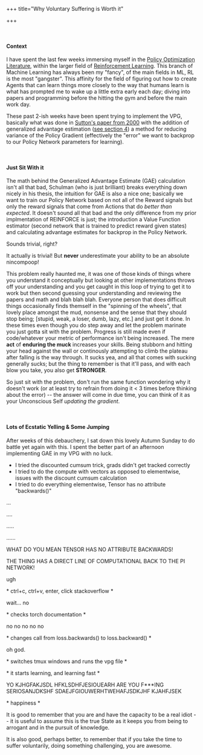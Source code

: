 +++
title="Why Voluntary Suffering is Worth it"


+++

​

#### Context

I have spent the last few weeks immersing myself in the [Policy Optimization Literature](https://github.com/ckgresla/MI6/blob/main/intel/policy_gradients.md), within the larger field of [Reinforcement Learning](https://en.wikipedia.org/wiki/Reinforcement_learning). This branch of Machine Learning has always been my "fancy", of the main fields in ML, RL is the most "gangster". This affinity for the field of figuring out how to create Agents that can learn things more closely to the way that humans learn is what has prompted me to wake up a little extra early each day; diving into papers and programming before the hitting the gym and before the main work day.

These past 2-ish weeks have been spent trying to implement the VPG, basically what was done in [Sutton's paper from 2000](https://proceedings.neurips.cc/paper/1999/file/464d828b85b0bed98e80ade0a5c43b0f-Paper.pdf) with the addition of generalized advantage estimation ([see section 4](http://joschu.net/docs/thesis.pdf)) a method for reducing variance of the Policy Gradient (effectively the "error" we want to backprop to our Policy Network parameters for learning).

​

#### Just Sit With it

The math behind the Generalized Advantage Estimate (GAE) calculation isn't all that bad, Schulman (who is just brilliant) breaks everything down nicely in his thesis, the intuition for GAE is also a nice one; basically we want to train our Policy Network based on not all of the Reward signals but only the reward signals that come from Actions that do _better than expected_. It doesn't sound all that bad and the only difference from my prior implmentation of REINFORCE is just; the introduction a Value Function estimator (second network that is trained to predict reward given states) and calculating advantage estimates for backprop in the Policy Network.

Sounds trivial, right?

It actually is trivial! But **never** underestimate your ability to be an absolute nincompoop!

This problem really haunted me, it was one of those kinds of things where you understand it conceptually but looking at other implementations throws off your understanding and you get caught in this loop of trying to get it to work but then second guessing your understanding and reviewing the papers and math and blah blah blah. Everyone person that does difficult things occasionally finds themself in the "spinning of the wheels", that lovely place amongst the mud, nonsense and the sense that they should stop being; [stupid, weak, a loser, dumb, lazy, etc.] and just get it done. In these times even though you do step away and let the problem marinate you just gotta sit with the problem. Progress is still made even if code/whatever your metric of performance isn't being increased. The mere **act** of **enduring the muck** increases your skills. Being stubborn and hitting your head against the wall or continously attempting to climb the plateau after falling is the way through. It sucks yea, and all that comes with sucking generally sucks; but the thing to remember is that it'll pass, and with each blow you take, you also get **STRONGER**.

So just sit with the problem, don't run the same function wondering why it doesn't work (or at least try to refrain from doing it < 3 times before thinking about the error) -- the answer will come in due time, you can think of it as your Unconscious Self _updating the gradient_.

​

#### Lots of Ecstatic Yelling & Some Jumping

After weeks of this debauchery, I sat down this lovely Autumn Sunday to do battle yet again with this. I spent the better part of an afternoon implementing GAE in my VPG with no luck.

- I tried the discounted cumsum trick, grads didn't get tracked correctly
- I tried to do the compute with vectors as opposed to elementwise, issues with the discount cumsum calculation
- I tried to do everything elementwise, Tensor has no attribute "backwards()"

...

....

.....

......

WHAT DO YOU MEAN TENSOR HAS NO ATTRIBUTE BACKWARDS!

THE THING HAS A DIRECT LINE OF COMPUTATIONAL BACK TO THE PI NETWORK!

ugh

\* ctrl+c, ctrl+v, enter, click stackoverflow \*

wait... no

\* checks torch documentation \*

no no no no no

\* changes call from loss.backwards() to loss.backward() \*

oh god.

\* switches tmux windows and runs the vpg file \*

\* it starts learning, and learning fast \*

YO KJHGFAKJSDL HFKLSDHFJESIOUEARH ARE YOU F\*\*\*ING SERIOSANJDKSHF SDAEJFGIOUWERHTWEHAFJSDKJHF KJAHFJSEK

\* happiness \*

It is good to remember that you are and have the capacity to be a real idiot -- it is useful to assume this is the true State as it keeps you from being to arrogant and in the pursuit of knowledge.

It is also good, perhaps better, to remember that if you take the time to suffer voluntarily, doing something challenging, you are awesome.
